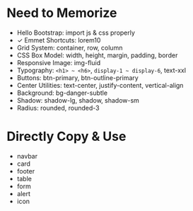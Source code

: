 # Need to Memorize

- Hello Bootstrap: import js & css properly
- ✓ Emmet Shortcuts: lorem10
- Grid System: container, row, column
- CSS Box Model: width, height, margin, padding, border
- Responsive Image: img-fluid
- Typography: `<h1> ~ <h6>`, `display-1 ~ display-6`, text-xxl
- Buttons: btn-primary, btn-outline-primary
- Center Utilities: text-center, justify-content, vertical-align
- Background: bg-danger-subtle
- Shadow: shadow-lg, shadow, shadow-sm
- Radius: rounded, rounded-3

# Directly Copy & Use

- navbar
- card
- footer
- table
- form
- alert
- icon
